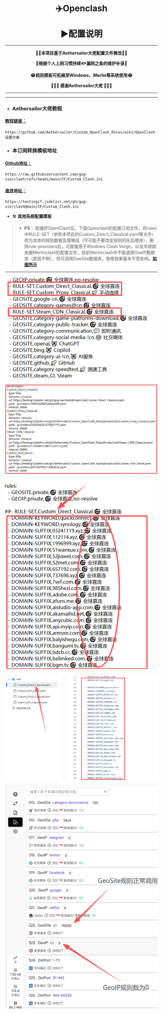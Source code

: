 <h1 align="center"> ✈️Openclash<br>⠀<br>▶️配置说明</h1>

---

<p align="center"><b>🚴‍♀️本项目基于Aethersailor大佬配置文件微改🚴‍♀️</b></p>
<p align="center"><b>🎨根据个人上网习惯持续🐟漏网之鱼的维护补录🎨</b></p>
<p align="center"><b>😂规则模板可拓展至Windows、Merlin等系统使用😂</b></p>
<p align="center"><b>🙏🙏🙏 感谢Aethersailor大佬 🙏🙏🙏</b></p>

---

***

- ### Aethersailor大佬教程
#### [教程链接：](https://github.com/Aethersailor/Custom_OpenClash_Rules/wiki/OpenClash-设置方案)
```
https://github.com/Aethersailor/Custom_OpenClash_Rules/wiki/OpenClash-设置方案
```

- ### 本订阅转换模板地址
#### [Github地址：](https://raw.githubusercontent.com/gog-xie/clash/refs/heads/main/CF/Custom_Clash.ini)

```
https://raw.githubusercontent.com/gog-xie/clash/refs/heads/main/CF/Custom_Clash.ini
```

#### [直连地址：](https://testingcf.jsdelivr.net/gh/gog-xie/clash@main/CF/Custom_Clash.ini)

```
https://testingcf.jsdelivr.net/gh/gog-xie/clash@main/CF/Custom_Clash.ini
```

- 🛠️ **其他系统配置模板**
> * **PS：** 配置好OpenClash后，下载Openclash的配置订阅文件，将rules中RULE-SET（参照本项目的Custom_Direct_Classical.yaml等文件）改为具体的规则数据及策略组（尽可能不要改变规则的先后顺序），删除rule-providers后，可直接用于Windows Clash Verge，以及华硕路由器Merlinclash的配置文件，目前Merlinclash中不能调用GoeIP数据库（原因不明），但可调用GoeSite数据库，使用效果基本不受影响。[**如图所示**](https://github.com/gog-xie/clash/blob/main/pic/README.md)

***

![](https://github.com/gog-xie/clash/blob/main/pic/clash/RULE-SET.png)

![](https://github.com/gog-xie/clash/blob/main/pic/clash/rule-providers.png)

![](https://github.com/gog-xie/clash/blob/main/pic/clash/change_rule.png)

![](https://github.com/gog-xie/clash/blob/main/pic/clash/%E6%9B%BF%E6%8D%A2%E8%A7%84%E5%88%99%E6%95%B0%E6%8D%AE.png)

![](https://github.com/gog-xie/clash/blob/main/pic/clash/merlinclash%E5%86%85%E7%BD%AE%E8%A7%84%E5%88%99%E8%B0%83%E7%94%A8.png)
